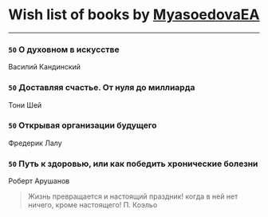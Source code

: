 # Wish list of books by [MyasoedovaEA](http://openid.yandex.ru/MyasoedovaEA/)
---

### `50` О духовном в искусстве
Василий Кандинский

### `50` Доставляя счастье. От нуля до миллиарда
Тони Шей

### `50` Открывая организации будущего
Фредерик Лалу

### `50` Путь к здоровью, или как победить хронические болезни
Роберт Арушанов
> Жизнь превращается и настоящий праздник!
> когда в ней нет ничего, кроме настоящего!
> П. Коэльо

